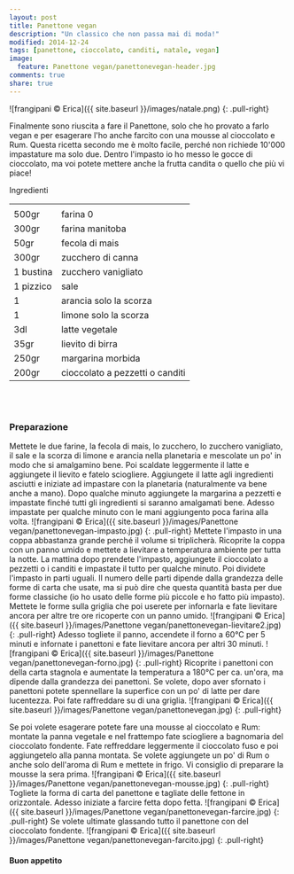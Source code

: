 ```yaml
---
layout: post
title: Panettone vegan
description: "Un classico che non passa mai di moda!"
modified: 2014-12-24
tags: [panettone, cioccolato, canditi, natale, vegan]
image:
  feature: Panettone vegan/panettonevegan-header.jpg
comments: true
share: true
---
```


![frangipani © Erica]({{ site.baseurl }}/images/natale.png)
{: .pull-right}

Finalmente sono riuscita a fare il Panettone, solo che ho provato a farlo vegan e per esagerare l'ho anche farcito con una mousse al cioccolato e Rum. Questa ricetta secondo me è molto facile, perché non richiede 10'000 impastature ma solo due. Dentro l'impasto io ho messo le gocce di cioccolato, ma voi potete mettere anche la frutta candita o quello che più vi piace!


<div class="ingredients">
  <div class="ingredients-title">Ingredienti</div>
  <table>
    <tbody>
      <tr>
        <td></td>
      </tr>
        <td>500gr</td>
        <td>farina 0</td>
      </tr>
      <tr>
        <td>300gr</td>
        <td>farina manitoba</td>
      </tr>
      <tr>
        <td>50gr</td>
        <td>fecola di mais</td>
      </tr>
      <tr>
        <td>300gr</td>
        <td>zucchero di canna</td>
      </tr>
      <tr>
        <td>1 bustina</td>
        <td>zucchero vanigliato</td>
      </tr>
      <tr>
        <td>1 pizzico</td>
        <td>sale</td>
      </tr>
      <tr>
        <td>1</td>
        <td>arancia solo la scorza</td>
      </tr>
      <tr>
        <td>1</td>
        <td>limone solo la scorza</td>
      </tr>
      <tr>
        <td>3dl</td>
        <td>latte vegetale</td>
      </tr>
      <tr>
        <td>35gr</td>
        <td>lievito di birra</td>
      </tr>
      <tr>
        <td>250gr</td>
        <td>margarina morbida</td>
      </tr>
      <tr>
        <td>200gr</td>
        <td>cioccolato a pezzetti o canditi</td>
      </tr>
    </tbody>
  </table>
  <br></br>
</div>


<h3>
  <font color="grey">
    <i class="icon-cogs"></i>
  </font> Preparazione
</h3>

Mettete le due farine, la fecola di mais, lo zucchero, lo zucchero vanigliato, il sale e la scorza di limone e arancia nella planetaria e mescolate un po' in modo che si amalgamino bene. Poi scaldate leggermente il latte e aggiungete il lievito e fatelo sciogliere. Aggiungete il latte agli ingredienti asciutti e iniziate ad impastare con la planetaria (naturalmente va bene anche a mano). Dopo qualche minuto aggiungete la margarina a pezzetti e impastate finché tutti gli ingredienti si saranno amalgamati bene. Adesso impastate per qualche minuto con le mani aggiungento poca farina alla volta.
![frangipani © Erica]({{ site.baseurl }}/images/Panettone vegan/panettonevegan-impasto.jpg)
{: .pull-right}
Mettete l'impasto in una coppa abbastanza grande perché il volume si triplicherà. Ricoprite la coppa con un panno umido e mettete a lievitare a temperatura ambiente per tutta la notte. La mattina dopo prendete l'impasto, aggiungete il cioccolato a pezzetti o i canditi e impastate il tutto per qualche minuto. Poi dividete l'impasto in parti uguali. Il numero delle parti dipende dalla grandezza delle forme di carta che usate, ma si può dire che questa quantità basta per due forme classiche (io ho usato delle forme più piccole e ho fatto più impasto). Mettete le forme sulla griglia che poi userete per infornarla e fate lievitare ancora per altre tre ore ricoperte con un panno umido.
![frangipani © Erica]({{ site.baseurl }}/images/Panettone vegan/panettonevegan-lievitare2.jpg)
{: .pull-right}
Adesso togliete il panno, accendete il forno a 60°C per 5 minuti e infornate i panettoni e fate lievitare ancora per altri 30 minuti.
![frangipani © Erica]({{ site.baseurl }}/images/Panettone vegan/panettonevegan-forno.jpg)
{: .pull-right}
Ricoprite i panettoni con della carta stagnola e aumentate la temperatura a 180°C per ca. un'ora, ma dipende dalla grandezza dei panettoni. Se volete, dopo aver sfornato i panettoni potete spennellare la superfice con un po' di latte per dare lucentezza. Poi fate raffreddare su di una griglia.
![frangipani © Erica]({{ site.baseurl }}/images/Panettone vegan/panettonevegan.jpg)
{: .pull-right}

Se poi volete esagerare potete fare una mousse al cioccolato e Rum: montate la panna vegetale e nel frattempo fate sciogliere a bagnomaria del cioccolato fondente. Fate reffreddare leggermente il cioccolato fuso e poi aggiungetelo alla panna montata. Se volete aggiungete un po' di Rum o anche solo dell'aroma di Rum e mettete in frigo. Vi consiglio di preparare la mousse la sera prima.
![frangipani © Erica]({{ site.baseurl }}/images/Panettone vegan/panettonevegan-mousse.jpg)
{: .pull-right}
Togliete la forma di carta del panettone e tagliate delle fettone in orizzontale. Adesso iniziate a farcire fetta dopo fetta.
![frangipani © Erica]({{ site.baseurl }}/images/Panettone vegan/panettonevegan-farcire.jpg)
{: .pull-right}
Se volete ultimate glassando tutto il panettone con del cioccolato fondente.
![frangipani © Erica]({{ site.baseurl }}/images/Panettone vegan/panettonevegan-farcito.jpg)
{: .pull-right}

<h4>Buon appetito
  <font color="red">
    <i class="icon-smile"></i>
  </font>
</h4>

